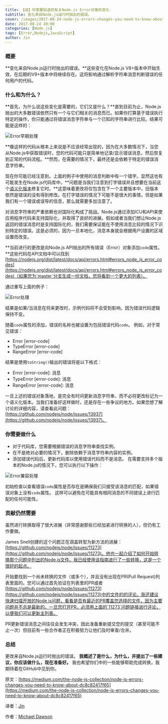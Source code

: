 ```yaml
---
title: 【译】你需要知道的有关Node.js Error对象的变化
subtitle: 变化来自Node.js运行时抛出的错误。
cover: /images/2017-08-24-node-js-errors-changes-you-need-to-know-about/1.png
date: 2017-08-24 20:00
categories: [Node.js]
tags: [Error,Nodejs,JavaScript]
author: Jin
---
```


### 概要
**变化来自Node.js运行时抛出的错误。**这些变化在Node.js V8+版本中开始生效，在后期的V9+版本中将继续存在。这将影响通过解析字符串消息判断错误的任何用户的代码。

### 什么和为什么？
**首先，为什么说这些变化是需要的，它们又是什么？**直到目前为止，Node.js抛出的大多数错误依然只有一个与它们相关的消息而已。如果你打算基于错误执行特定的操作，你只能通过将错误消息字符串与一个已知的字符串进行比较。结果可能是这样的：

![Error早期处理](/images/2017-08-24-node-js-errors-changes-you-need-to-know-about/1.png)

<!-- more -->

**像这样的代码从根本上来说是不应该经常出现的，因为在大多数情况下，当您从Node.js中获取错误时，您的代码可能只是简单地记录/显示错误消息，然后恢复到正常的代码流程。**然而，在需要的情况下，最终还是会依赖于特定的错误消息字符串。

现在你可能已经注意到，上面的例子中使用的消息判断中有一个错字。显然这也有可能发生在Node.js代码库中。**问题是当我们注意到打字错误并且想要在当前这个[语义化版本](http://semver.org/)修复它时。**这意味着更改将仅包含在下一个主要版本中，旧版本依然是错误的没有得到修改。在打字错误的情况下可能不是很大的事情，但是如果我们有一个错误或误导的信息，那么就需要多加注意了。

对消息字符串的严重依赖也对国际化构成了挑战。Node.js通过添加ICU和API来使应用程序代码来支持国际化，并取得了良好的进展。假如或者当我们想让Node.js返回的错误消息时是支持国际化的，我们需要保证能在不使用消息比较的情况下识别特定的错误。这是必须的，因为一旦本地化，消息本身就会根据用户设置的区域设置而改变。

**当前进行的更改是向Node.js API抛出的所有错误（Error）对象添加`code`属性。**这些代码在API文档中可以找到[https://nodejs.org/dist/latest/docs/api/errors.html#errors_node_js_error_codes](https://nodejs.org/dist/latest/docs/api/errors.html#errors_node_js_error_codes)（如果您为`master`分支生成一份文档，您将看到一个更大的列表）。

通过重写上面的例子：

![Error处理](/images/2017-08-24-node-js-errors-changes-you-need-to-know-about/2.png)

结果是如果/当消息在将来更改时，示例代码将不会受到影响，因为错误代码逻辑保持不变。

随着`code`属性的添加，错误的名称也被设置为包括错误代码`code`。 例如，对于常见错误：

* Error [error-code]
* TypeError [error-code]
* RangeError [error-code]

结果是使用`toString()`输出的错误将是以下格式：

* Error [error-code]: 消息
* TypeError [error-code]: 消息
* RangeError [error-code]: 消息

一旦上述的错误对象落地，是完全有时间更新消息字符串，而不必将更改标记为一个语义化版本。当我们准备好这样做时，还是存在一些争议的地方。如果您想了解讨论的详细内容，请查看此问题：[https://github.com/nodejs/node/issues/13937](https://github.com/nodejs/node/issues/13937)。

### 你需要做什么

* 对于代码库，您需要根据错误的消息字符串查找实例。
* 在不是绝对必要的情况下，删除依赖于消息字符串内容的实例。
* 添加错误代码后，更新代码库以使用错误代码而不是消息。 在需要支持多个版本的Node.js的情况下，您可以执行以下操作：

![Error兼容处理](/images/2017-08-24-node-js-errors-changes-you-need-to-know-about/3.png)

初始检查以查看错误`code`属性是否存在是确保我们只接受该消息的匹配，如果错误对象上没有`code`属性。 这样可以避免在可能具有相同消息的不同错误上进行匹配的任何可能性。

### 贡献仍然需要
虽然进行转换取得了很大进展（非常感谢那些已经加紧进行转换的人），但仍有工作要做。

James Snell创建的这个问题正在涵盖转型为新方法的进展：[https://github.com/nodejs/node/issues/11273](https://github.com/nodejs/node/issues/11273)。他也一起介绍了如何开始转换那个问题中列出的Node.js文件。我已经使用该指南进行了一些转换，这是一个很好的起点。

开始要找到一个尚未转换的文件（或多个），并且没有出现在PR(Pull Request)列表里面的。您可以通过首先验证在列表里的PR或者[https://github.com/nodejs/node/issues/11273](https://github.com/nodejs/node/issues/11273)中的文件的的评论。我还建议快速扫描开放的Node.js问题，看看是否有最近的PR覆盖您选择的文件，因为主要问题并不总是最新的。一旦您打开PR，必须用上面的`11273`问题链接进行评论，以便我们可以更新主列表。

PR更新错误消息之间往往会发生冲突，因此准备重新提交您的提交（甚至可能不止一次）但目前有一些合作者正在积极努力让他们及时审查/合并。

### 总结
更改来自Node.js运行时抛出的错误。 **我概述了是什么，为什么，并提出了一些建议，你应该做什么，现在准备好。** 我也希望你们中的一些能够帮助完成转换，我期待着在GitHub中见到你。

原文：[https://medium.com/the-node-js-collection/node-js-errors-changes-you-need-to-know-about-dc8c82417f65](https://medium.com/the-node-js-collection/node-js-errors-changes-you-need-to-know-about-dc8c82417f65)

译者：[Jin](https://github.com/Yi-love)

作者：[Michael Dawson](https://twitter.com/mhdawson1)